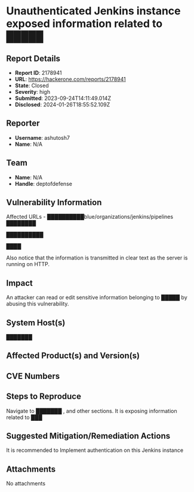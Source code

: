 # Unauthenticated Jenkins instance exposed information related to █████

## Report Details
- **Report ID**: 2178941
- **URL**: https://hackerone.com/reports/2178941
- **State**: Closed
- **Severity**: high
- **Submitted**: 2023-09-24T14:11:49.014Z
- **Disclosed**: 2024-01-26T18:55:52.109Z

## Reporter
- **Username**: ashutosh7
- **Name**: N/A

## Team
- **Name**: N/A
- **Handle**: deptofdefense

## Vulnerability Information
Affected URLs - ██████████blue/organizations/jenkins/pipelines
████████


██████████

████

Also notice that the information is transmitted in clear text as the server is running on HTTP.

## Impact

An attacker can read or edit sensitive information belonging to █████ by abusing this vulnerability.

## System Host(s)
███████

## Affected Product(s) and Version(s)


## CVE Numbers


## Steps to Reproduce
Navigate to ███████ , and other sections. It is exposing information related to ███

## Suggested Mitigation/Remediation Actions
It is recommended to Implement authentication on this Jenkins instance



## Attachments
No attachments
